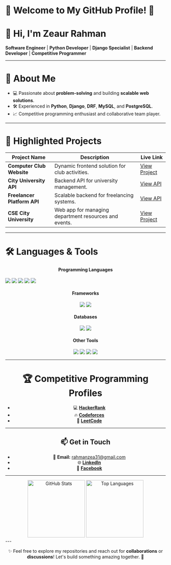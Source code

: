 # 🌟 **Welcome to My GitHub Profile!** 🌟

# 👋 Hi, I'm **Zeaur Rahman**  
**Software Engineer** | **Python Developer** | **Django Specialist** | **Backend Developer** | **Competitive Programmer**

---

# 🚀 **About Me**  
- 💻 Passionate about **problem-solving** and building **scalable web solutions**.  
- 🛠️ Experienced in **Python**, **Django**, **DRF**, **MySQL**, and **PostgreSQL**.  
- 📈 Competitive programming enthusiast and collaborative team player.  

---

# 📂 **Highlighted Projects**  

| Project Name                              | Description                                            | Live Link |
|-------------------------------------------|--------------------------------------------------------|-----------|
| **Computer Club Website**                 | Dynamic frontend solution for club activities.         | [View Project](https://computerclub-cityuniversity.netlify.app/) |
| **City University API**                   | Backend API for university management.                 | [View API](https://city-uni-dpt-api.onrender.com) |
| **Freelancer Platform API**               | Scalable backend for freelancing systems.              | [View API](https://api-freelancing-site.vercel.app/)|
| **CSE City University**                   | Web app for managing department resources and events.  | [View Project](https://csecityuniversity.netlify.app/) |

---

# 🛠️ **Languages & Tools**  

<dv align="center">
  <h4>Programming Languages</h4>
  <img src="https://img.shields.io/badge/-Python-3776AB?style=for-the-badge&logo=Python&logoColor=white" />
  <img src="https://img.shields.io/badge/-JavaScript-F7DF1E?style=for-the-badge&logo=JavaScript&logoColor=black" />
  <img src="https://img.shields.io/badge/-SQL-4479A1?style=for-the-badge&logo=MySQL&logoColor=white" />
  <img src="https://img.shields.io/badge/-HTML-E34F26?style=for-the-badge&logo=HTML5&logoColor=white" />
  <img src="https://img.shields.io/badge/-CSS-1572B6?style=for-the-badge&logo=CSS3&logoColor=white" />
</div>

<div align="center">
  <h4>Frameworks</h4>
  <img src="https://img.shields.io/badge/-Django-092E20?style=for-the-badge&logo=Django&logoColor=white" />
  <img src="https://img.shields.io/badge/-Django%20REST%20Framework-ff1709?style=for-the-badge&logo=django&logoColor=white" />
</div>

<div align="center">
  <h4>Databases</h4>
  <img src="https://img.shields.io/badge/-MySQL-4479A1?style=for-the-badge&logo=MySQL&logoColor=white" />
  <img src="https://img.shields.io/badge/-PostgreSQL-336791?style=for-the-badge&logo=PostgreSQL&logoColor=white" />
</div>

<div align="center">
  <h4>Other Tools</h4>
  <img src="https://img.shields.io/badge/-Docker-2496ED?style=for-the-badge&logo=Docker&logoColor=white" />
  <img src="https://img.shields.io/badge/-Postman-FF6C37?style=for-the-badge&logo=Postman&logoColor=white" />
  <img src="https://img.shields.io/badge/-Git-F05032?style=for-the-badge&logo=Git&logoColor=white" />
  <img src="https://img.shields.io/badge/-GitHub-181717?style=for-the-badge&logo=GitHub&logoColor=white" />
</div>

---

# 🏆 **Competitive Programming Profiles**  
- 💻 [**HackerRank**](https://www.hackerrank.com/profile/rahmanzea31)  
- 🔥 [**Codeforces**](https://codeforces.com/profile/Zeaur_Rahman)  
- 🎯 [**LeetCode**](https://leetcode.com/u/rahmanzea31/)  

---
## 📫 **Get in Touch**  
- 📧 **Email:** [rahmanzea31@gmail.com](mailto:rahmanzea31@gmail.com)  
- 🌐 [**LinkedIn**](https://www.linkedin.com/in/zeaur-rahman-4209622a8)  
- 📱 [**Facebook**](https://www.facebook.com/WanderBlueprint)  

---
<div align="center">
  <img src="https://github-readme-stats.vercel.app/api?username=Zea2002&show_icons=true&theme=radical" alt="GitHub Stats" height="180px" />
  <img src="https://github-readme-stats.vercel.app/api/top-langs/?username=Zea2002&layout=compact&theme=radical" alt="Top Languages" height="180px" />
</div>
---

✨ Feel free to explore my repositories and reach out for **collaborations** or **discussions**! Let's build something amazing together. 🌟
